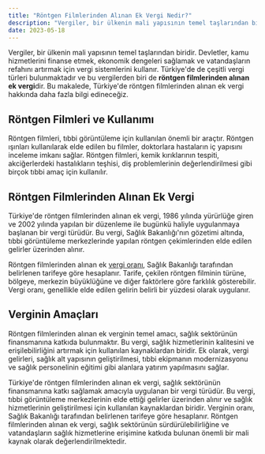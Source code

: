 ```yaml
---
title: "Röntgen Filmlerinden Alınan Ek Vergi Nedir?"
description: "Vergiler, bir ülkenin mali yapısının temel taşlarından biridir"
date: 2023-05-18
---
```


Vergiler, bir ülkenin mali yapısının temel taşlarından biridir. Devletler, kamu hizmetlerini finanse etmek, ekonomik
dengeleri sağlamak ve vatandaşların refahını artırmak için vergi sistemlerini kullanır. Türkiye'de de çeşitli vergi
türleri bulunmaktadır ve bu vergilerden biri de **röntgen filmlerinden alınan ek vergi**dir. Bu makalede, Türkiye'de
röntgen filmlerinden alınan ek vergi hakkında daha fazla bilgi edineceğiz.

## Röntgen Filmleri ve Kullanımı

Röntgen filmleri, tıbbi görüntüleme için kullanılan önemli bir araçtır. Röntgen ışınları kullanılarak elde edilen bu
filmler, doktorlara hastaların iç yapısını inceleme imkanı sağlar. Röntgen filmleri, kemik kırıklarının tespiti,
akciğerlerdeki hastalıkların teşhisi, diş problemlerinin değerlendirilmesi gibi birçok tıbbi amaç için kullanılır.

## Röntgen Filmlerinden Alınan Ek Vergi

Türkiye'de röntgen filmlerinden alınan ek vergi, 1986 yılında yürürlüğe giren ve 2002 yılında yapılan bir düzenleme ile
bugünkü haliyle uygulanmaya başlanan bir vergi türüdür. Bu vergi, Sağlık Bakanlığı'nın gözetimi altında, tıbbi
görüntüleme merkezlerinde yapılan röntgen çekimlerinden elde edilen gelirler üzerinden alınır.

Röntgen filmlerinden alınan ek <a href="/yazilar/vergi-orani-nasil-hesaplanir/">vergi oranı</a>, Sağlık Bakanlığı tarafından belirlenen tarifeye göre hesaplanır. Tarife,
çekilen röntgen filminin türüne, bölgeye, merkezin büyüklüğüne ve diğer faktörlere göre farklılık gösterebilir. Vergi
oranı, genellikle elde edilen gelirin belirli bir yüzdesi olarak uygulanır.

## Verginin Amaçları

Röntgen filmlerinden alınan ek verginin temel amacı, sağlık sektörünün finansmanına katkıda bulunmaktır. Bu vergi,
sağlık hizmetlerinin kalitesini ve erişilebilirliğini artırmak için kullanılan kaynaklardan biridir. Ek olarak, vergi
gelirleri, sağlık alt yapısının geliştirilmesi, tıbbi ekipmanın modernizasyonu ve sağlık personelinin eğitimi gibi
alanlara yatırım yapılmasını sağlar.

Türkiye'de röntgen filmlerinden alınan ek vergi, sağlık sektörünün finansmanına katkı sağlamak amacıyla uygulanan bir
vergi türüdür. Bu vergi, tıbbi görüntüleme merkezlerinin elde ettiği gelirler üzerinden alınır ve sağlık hizmetlerinin
geliştirilmesi için kullanılan kaynaklardan biridir. Verginin oranı, Sağlık Bakanlığı tarafından belirlenen tarifeye
göre hesaplanır. Röntgen filmlerinden alınan ek vergi, sağlık sektörünün sürdürülebilirliğine ve vatandaşların sağlık
hizmetlerine erişimine katkıda bulunan önemli bir mali kaynak olarak değerlendirilmektedir.
